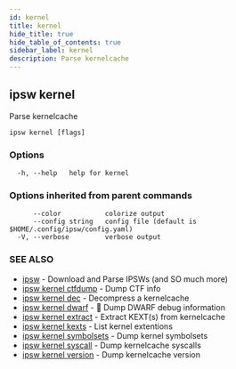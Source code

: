 ```yaml
---
id: kernel
title: kernel
hide_title: true
hide_table_of_contents: true
sidebar_label: kernel
description: Parse kernelcache
---
```

## ipsw kernel

Parse kernelcache

```
ipsw kernel [flags]
```

### Options

```
  -h, --help   help for kernel
```

### Options inherited from parent commands

```
      --color           colorize output
      --config string   config file (default is $HOME/.config/ipsw/config.yaml)
  -V, --verbose         verbose output
```

### SEE ALSO

* [ipsw](/docs/cli/ipsw)	 - Download and Parse IPSWs (and SO much more)
* [ipsw kernel ctfdump](/docs/cli/ipsw/kernel/ctfdump)	 - Dump CTF info
* [ipsw kernel dec](/docs/cli/ipsw/kernel/dec)	 - Decompress a kernelcache
* [ipsw kernel dwarf](/docs/cli/ipsw/kernel/dwarf)	 - 🚧 Dump DWARF debug information
* [ipsw kernel extract](/docs/cli/ipsw/kernel/extract)	 - Extract KEXT(s) from kernelcache
* [ipsw kernel kexts](/docs/cli/ipsw/kernel/kexts)	 - List kernel extentions
* [ipsw kernel symbolsets](/docs/cli/ipsw/kernel/symbolsets)	 - Dump kernel symbolsets
* [ipsw kernel syscall](/docs/cli/ipsw/kernel/syscall)	 - Dump kernelcache syscalls
* [ipsw kernel version](/docs/cli/ipsw/kernel/version)	 - Dump kernelcache version

